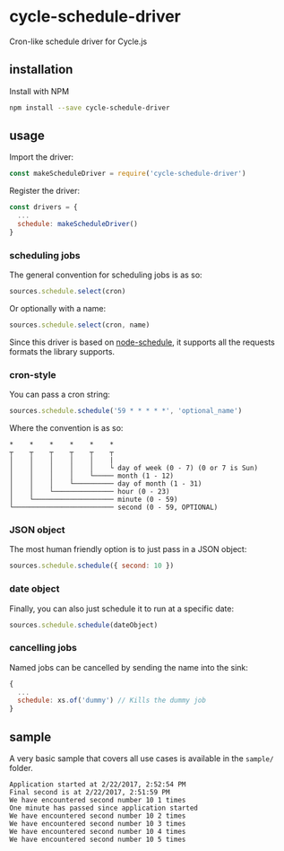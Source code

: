 # cycle-schedule-driver
Cron-like schedule driver for Cycle.js

## installation
Install with NPM
```bash
npm install --save cycle-schedule-driver
```

## usage
Import the driver:
```javascript
const makeScheduleDriver = require('cycle-schedule-driver')
```
Register the driver:
```javascript
const drivers = {
  ...
  schedule: makeScheduleDriver()
}
```

### scheduling jobs
The general convention for scheduling jobs is as so:
```javascript
sources.schedule.select(cron)
```
Or optionally with a name:
```javascript
sources.schedule.select(cron, name)
```
Since this driver is based on [node-schedule](https://github.com/node-schedule/node-schedule),
it supports all the requests formats the library supports.

### cron-style
You can pass a cron string:
```javascript
sources.schedule.schedule('59 * * * * *', 'optional_name')
```
Where the convention is as so:
```
*    *    *    *    *    *
┬    ┬    ┬    ┬    ┬    ┬
│    │    │    │    │    |
│    │    │    │    │    └ day of week (0 - 7) (0 or 7 is Sun)
│    │    │    │    └───── month (1 - 12)
│    │    │    └────────── day of month (1 - 31)
│    │    └─────────────── hour (0 - 23)
│    └──────────────────── minute (0 - 59)
└───────────────────────── second (0 - 59, OPTIONAL)
```

### JSON object
The most human friendly option is to just pass in a JSON object:
```javascript
sources.schedule.schedule({ second: 10 })
```

### date object
Finally, you can also just schedule it to run at a specific date:
```javascript
sources.schedule.schedule(dateObject)
```

### cancelling jobs
Named jobs can be cancelled by sending the name into the sink:
```javascript
{
  ...
  schedule: xs.of('dummy') // Kills the dummy job
}
```

## sample
A very basic sample that covers all use cases is available in the `sample/` folder.
```
Application started at 2/22/2017, 2:52:54 PM
Final second is at 2/22/2017, 2:51:59 PM
We have encountered second number 10 1 times
One minute has passed since application started
We have encountered second number 10 2 times
We have encountered second number 10 3 times
We have encountered second number 10 4 times
We have encountered second number 10 5 times
```
